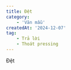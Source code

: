 ```yaml
---
title: Đệt
category: 
    - 'Văn mẫu'
createdAt: '2024-12-07'
tag:
    - Trả lời
    - Thoát pressing
---
```

Đệt
